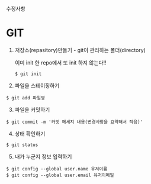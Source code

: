 수정사항



# GIT

1. 저장소(repasitory)만들기 - git이 관리하는 폴더(directory)

   이미 init 한 repo에서 또 init 하지 않는다!! 

   ``` shell
   $ git init 
   ```

2.  파일을 스테이징하기

   ```shell
   $ git add 파일명
   ```

3.  파일을 커밋하기 

```shell
$ git commit -m '커밋 메세지 내용(변경사항을 요약해서 적음)'
```

4. 상태 확인하기

```shell
$ git status
```

5. 내가 누군지 정보 입력하기

```shell
$ git config --global user.name 유저이름
$ git config --global user.email 유저이메일
```




